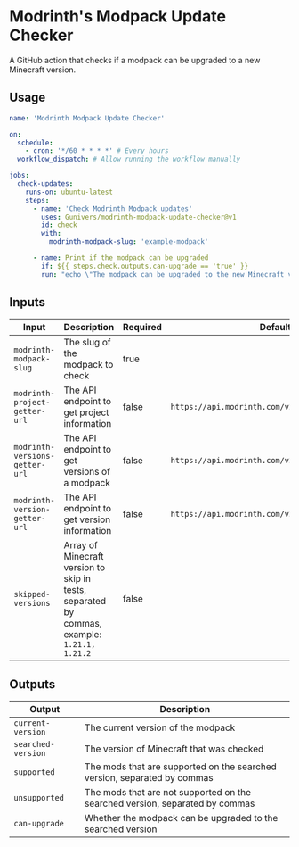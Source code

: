 # Modrinth's Modpack Update Checker

A GitHub action that checks if a modpack can be upgraded to a new Minecraft version.

## Usage

```yaml
name: 'Modrinth Modpack Update Checker'

on:
  schedule:
    - cron: '*/60 * * * *' # Every hours
  workflow_dispatch: # Allow running the workflow manually

jobs:
  check-updates:
    runs-on: ubuntu-latest
    steps:
      - name: 'Check Modrinth Modpack updates'
        uses: Gunivers/modrinth-modpack-update-checker@v1
        id: check
        with:
          modrinth-modpack-slug: 'example-modpack'

      - name: Print if the modpack can be upgraded
        if: ${{ steps.check.outputs.can-upgrade == 'true' }}
        run: "echo \"The modpack can be upgraded to the new Minecraft version\""
```

## Inputs

| Input | Description | Required | Default |
|-------|-------------|----------|---------|
| `modrinth-modpack-slug` | The slug of the modpack to check | true | |
| `modrinth-project-getter-url` | The API endpoint to get project information | false | `https://api.modrinth.com/v2/project/{}` |
| `modrinth-versions-getter-url` | The API endpoint to get versions of a modpack | false | `https://api.modrinth.com/v2/project/{}/version` |
| `modrinth-version-getter-url` | The API endpoint to get version information | false | `https://api.modrinth.com/v2/version/{}` |
| `skipped-versions` | Array of Minecraft version to skip in tests, separated by commas, example: `1.21.1, 1.21.2` | false | |

## Outputs

<!-- A table of outputs with their description -->

| Output | Description |
|--------|-------------|
| `current-version` | The current version of the modpack |
| `searched-version` | The version of Minecraft that was checked |
| `supported` | The mods that are supported on the searched version, separated by commas |
| `unsupported` | The mods that are not supported on the searched version, separated by commas |
| `can-upgrade` | Whether the modpack can be upgraded to the searched version |

